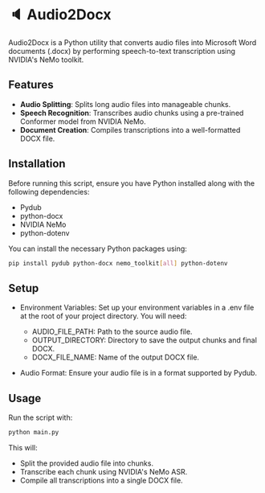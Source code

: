 # 🔈 Audio2Docx

Audio2Docx is a Python utility that converts audio files into Microsoft Word documents (.docx) by performing speech-to-text transcription using NVIDIA's NeMo toolkit.

## Features

- **Audio Splitting**: Splits long audio files into manageable chunks.
- **Speech Recognition**: Transcribes audio chunks using a pre-trained Conformer model from NVIDIA NeMo.
- **Document Creation**: Compiles transcriptions into a well-formatted DOCX file.

## Installation

Before running this script, ensure you have Python installed along with the following dependencies:
- Pydub
- python-docx
- NVIDIA NeMo
- python-dotenv

You can install the necessary Python packages using:
```bash
pip install pydub python-docx nemo_toolkit[all] python-dotenv
```

## Setup
- Environment Variables: Set up your environment variables in a .env file at the root of your project directory. You will need:
  - AUDIO_FILE_PATH: Path to the source audio file.
  - OUTPUT_DIRECTORY: Directory to save the output chunks and final DOCX.
  - DOCX_FILE_NAME: Name of the output DOCX file.

- Audio Format: Ensure your audio file is in a format supported by Pydub.

## Usage
Run the script with:
```bash
python main.py
```
This will:

  - Split the provided audio file into chunks.
  - Transcribe each chunk using NVIDIA's NeMo ASR.
  - Compile all transcriptions into a single DOCX file.

